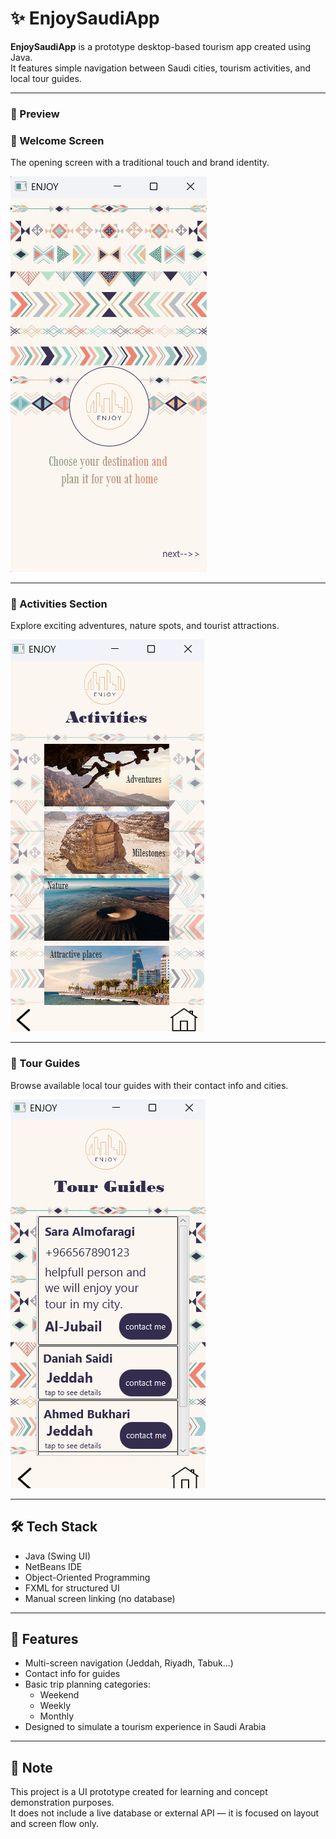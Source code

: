 # ✨ EnjoySaudiApp

**EnjoySaudiApp** is a prototype desktop-based tourism app created using Java.  
It features simple navigation between Saudi cities, tourism activities, and local tour guides.

---

### 🌄 Preview

### 🧭 Welcome Screen  
The opening screen with a traditional touch and brand identity.

![Welcome](assets/welcome-screen.png)

---

### 🌟 Activities Section  
Explore exciting adventures, nature spots, and tourist attractions.

![Activities](assets/activities-section.png)

---

### 👥 Tour Guides  
Browse available local tour guides with their contact info and cities.

![Tour Guides](assets/tour-guides-screen.png)

---

## 🛠️ Tech Stack

- Java (Swing UI)
- NetBeans IDE
- Object-Oriented Programming
- FXML for structured UI
- Manual screen linking (no database)

---

## 🚀 Features

- Multi-screen navigation (Jeddah, Riyadh, Tabuk...)
- Contact info for guides
- Basic trip planning categories:
  - Weekend
  - Weekly
  - Monthly
- Designed to simulate a tourism experience in Saudi Arabia


---

## 📝 Note

This project is a UI prototype created for learning and concept demonstration purposes.  
It does not include a live database or external API — it is focused on layout and screen flow only.
